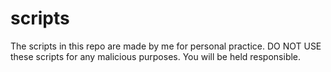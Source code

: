 # scripts

The scripts in this repo are made by me for personal practice. DO NOT USE these scripts for any malicious purposes. You will be held responsible. 
